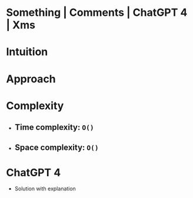 # Something | Comments | ChatGPT 4 | Xms

# Intuition



# Approach



# Complexity

- Time complexity: `O()`
    -
- Space complexity: `O()`
    -

# ChatGPT 4

- Solution with explanation
